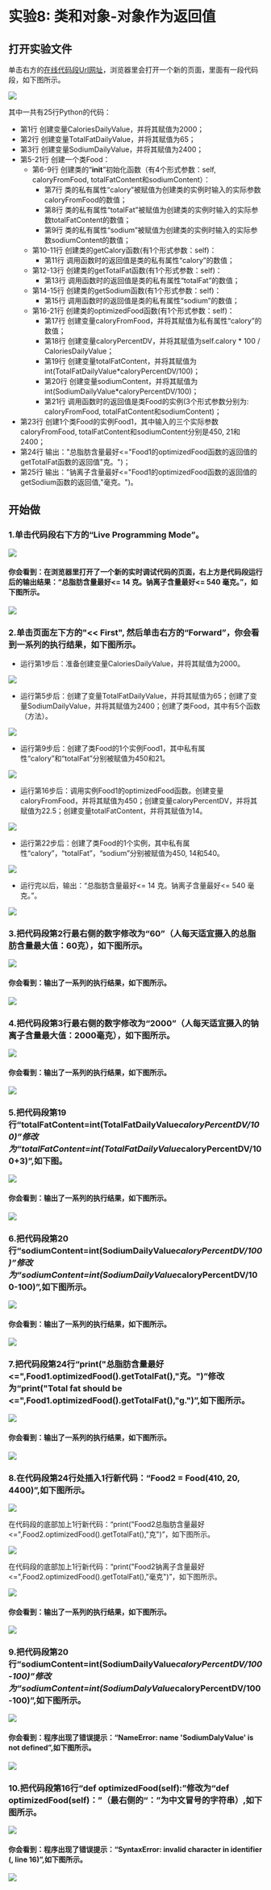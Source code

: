 # 实验8: 类和对象-对象作为返回值

## 打开实验文件

单击右方的[在线代码段Url网址](http://pythontutor.com/visualize.html#code=CaloriesDailyValue%20%3D%202000%0ATotalFatDailyValue%20%3D%2065%20%0ASodiumDailyValue%20%3D%202400%20%20%0A%0Aclass%20Food%3A%0A%20%20%20%20def%20__init__%28self,caloryFromFood,totalFatContent,sodiumContent%29%3A%0A%20%20%20%20%20%20%20%20self.calory%20%3D%20caloryFromFood%0A%20%20%20%20%20%20%20%20self.totalFat%20%3D%20totalFatContent%0A%20%20%20%20%20%20%20%20self.sodium%20%3D%20sodiumContent%0A%20%20%20%20def%20getCalory%28self%29%3A%0A%20%20%20%20%20%20%20%20return%20self.calory%0A%20%20%20%20def%20getTotalFat%28self%29%3A%0A%20%20%20%20%20%20%20%20return%20self.totalFat%0A%20%20%20%20def%20getSodium%28self%29%3A%0A%20%20%20%20%20%20%20%20return%20self.sodium%0A%20%20%20%20def%20optimizedFood%28self%29%3A%0A%20%20%20%20%20%20%20%20caloryFromFood%20%3D%20self.calory%0A%20%20%20%20%20%20%20%20caloryPercentDV%20%3D%20self.calory%20*%20100%20/%20CaloriesDailyValue%0A%20%20%20%20%20%20%20%20totalFatContent%3Dint%28TotalFatDailyValue*caloryPercentDV/100%29%0A%20%20%20%20%20%20%20%20sodiumContent%3Dint%28SodiumDailyValue*caloryPercentDV/100%29%0A%20%20%20%20%20%20%20%20return%20Food%28caloryFromFood,%20totalFatContent,%20sodiumContent%29%0A%0AFood1%20%3D%20Food%28450,%2021,%202400%29%0Aprint%28%22%E6%80%BB%E8%84%82%E8%82%AA%E5%90%AB%E9%87%8F%E6%9C%80%E5%A5%BD%3C%3D%22,Food1.optimizedFood%28%29.getTotalFat%28%29,%22%E5%85%8B%E3%80%82%22%29%0Aprint%28%22%E9%92%A0%E7%A6%BB%E5%AD%90%E5%90%AB%E9%87%8F%E6%9C%80%E5%A5%BD%3C%3D%22,Food1.optimizedFood%28%29.getSodium%28%29,%22%E6%AF%AB%E5%85%8B%E3%80%82%22%29&cumulative=false&heapPrimitives=nevernest&mode=edit&origin=opt-frontend.js&py=3&rawInputLstJSON=%5B%5D&textReferences=false)，浏览器里会打开一个新的页面，里面有一段代码段，如下图所示。

![](/images/章2-理解面向对象的基本思想/类和对象-对象作为返回值/0.bmp)

其中一共有25行Python的代码：

- 第1行 创建变量CaloriesDailyValue，并将其赋值为2000；
- 第2行 创建变量TotalFatDailyValue，并将其赋值为65；
- 第3行 创建变量SodiumDailyValue，并将其赋值为2400；
- 第5-21行 创建一个类Food：
	- 第6-9行 创建类的“__init__”初始化函数（有4个形式参数：self, caloryFromFood, totalFatContent和sodiumContent）：
		- 第7行 类的私有属性“calory”被赋值为创建类的实例时输入的实际参数caloryFromFood的数值；
		- 第8行 类的私有属性“totalFat”被赋值为创建类的实例时输入的实际参数totalFatContent的数值；
		- 第9行 类的私有属性“sodium”被赋值为创建类的实例时输入的实际参数sodiumContent的数值；
	- 第10-11行 创建类的getCalory函数(有1个形式参数：self)：
		- 第11行 调用函数时的返回值是类的私有属性“calory”的数值；
	- 第12-13行 创建类的getTotalFat函数(有1个形式参数：self)：
		- 第13行 调用函数时的返回值是类的私有属性“totalFat”的数值；
	- 第14-15行 创建类的getSodium函数(有1个形式参数：self)：
		- 第15行 调用函数时的返回值是类的私有属性“sodium”的数值；
	- 第16-21行 创建类的optimizedFood函数(有1个形式参数：self)：
		- 第17行 创建变量caloryFromFood，并将其赋值为私有属性“calory”的数值；
		- 第18行 创建变量caloryPercentDV，并将其赋值为self.calory * 100 / CaloriesDailyValue；
		- 第19行 创建变量totalFatContent，并将其赋值为int(TotalFatDailyValue*caloryPercentDV/100)；
		- 第20行 创建变量sodiumContent，并将其赋值为int(SodiumDailyValue*caloryPercentDV/100)；
		- 第21行 调用函数时的返回值是类Food的实例(3个形式参数分别为: caloryFromFood, totalFatContent和sodiumContent)；
- 第23行 创建1个类Food的实例Food1，其中输入的三个实际参数caloryFromFood, totalFatContent和sodiumContent分别是450, 21和2400；
- 第24行 输出："总脂肪含量最好<="Food1的optimizedFood函数的返回值的getTotalFat函数的返回值"克。")；
- 第25行 输出："钠离子含量最好<="Food1的optimizedFood函数的返回值的getSodium函数的返回值,"毫克。")。

## 开始做

### 1.单击代码段右下方的“Live Programming Mode”。

![](/images/章2-理解面向对象的基本思想/类和对象-对象作为返回值/1a.bmp)

#### 你会看到：在浏览器里打开了一个新的实时调试代码的页面，右上方是代码段运行后的输出结果：“总脂肪含量最好<= 14 克。钠离子含量最好<= 540 毫克。”，如下图所示。

![](/images/章2-理解面向对象的基本思想/类和对象-对象作为返回值/1b.bmp)

### 2.单击页面左下方的"<< First", 然后单击右方的“Forward”，你会看到一系列的执行结果，如下图所示。

- 运行第1步后：准备创建变量CaloriesDailyValue，并将其赋值为2000。

![](/images/章2-理解面向对象的基本思想/类和对象-对象作为返回值/2b1.bmp)

- 运行第5步后：创建了变量TotalFatDailyValue，并将其赋值为65；创建了变量SodiumDailyValue，并将其赋值为2400；创建了类Food，其中有5个函数（方法）。

![](/images/章2-理解面向对象的基本思想/类和对象-对象作为返回值/2b2.bmp)

- 运行第9步后：创建了类Food的1个实例Food1，其中私有属性“calory”和“totalFat”分别被赋值为450和21。

![](/images/章2-理解面向对象的基本思想/类和对象-对象作为返回值/2b3.bmp)

- 运行第16步后：调用实例Food1的optimizedFood函数。创建变量caloryFromFood，并将其赋值为450；创建变量caloryPercentDV，并将其赋值为22.5；创建变量totalFatContent，并将其赋值为14。

![](/images/章2-理解面向对象的基本思想/类和对象-对象作为返回值/2b4.bmp)

- 运行第22步后：创建了类Food的1个实例，其中私有属性“calory”，“totalFat”，“sodium”分别被赋值为450, 14和540。

![](/images/章2-理解面向对象的基本思想/类和对象-对象作为返回值/2b5.bmp)

- 运行完以后，输出：“总脂肪含量最好<= 14 克。钠离子含量最好<= 540 毫克。”。

![](/images/章2-理解面向对象的基本思想/类和对象-对象作为返回值/2b6.bmp)

### 3.把代码段第2行最右侧的数字修改为“60”（人每天适宜摄入的总脂肪含量最大值：60克），如下图所示。

![](/images/章2-理解面向对象的基本思想/类和对象-对象作为返回值/3a.bmp)

#### 你会看到：输出了一系列的执行结果，如下图所示。

![](/images/章2-理解面向对象的基本思想/类和对象-对象作为返回值/3b.bmp)

### 4.把代码段第3行最右侧的数字修改为“2000”（人每天适宜摄入的钠离子含量最大值：2000毫克），如下图所示。

![](/images/章2-理解面向对象的基本思想/类和对象-对象作为返回值/4a.bmp)

#### 你会看到：输出了一系列的执行结果，如下图所示。

![](/images/章2-理解面向对象的基本思想/类和对象-对象作为返回值/4b.bmp)

### 5.把代码段第19行“totalFatContent=int(TotalFatDailyValue*caloryPercentDV/100)”修改为“totalFatContent=int(TotalFatDailyValue*caloryPercentDV/100+3)”,如下图。

![](/images/章2-理解面向对象的基本思想/类和对象-对象作为返回值/5a.bmp)

#### 你会看到：输出了一系列的执行结果，如下图所示。

![](/images/章2-理解面向对象的基本思想/类和对象-对象作为返回值/5b.bmp)

### 6.把代码段第20行“sodiumContent=int(SodiumDailyValue*caloryPercentDV/100)”修改为“sodiumContent=int(SodiumDailyValue*caloryPercentDV/100-100)”,如下图所示。

![](/images/章2-理解面向对象的基本思想/类和对象-对象作为返回值/6a.bmp)

#### 你会看到：输出了一系列的执行结果，如下图所示。

![](/images/章2-理解面向对象的基本思想/类和对象-对象作为返回值/6b.bmp)

### 7.把代码段第24行“print("总脂肪含量最好<=",Food1.optimizedFood().getTotalFat(),"克。")”修改为“print("Total fat should be <=",Food1.optimizedFood().getTotalFat(),"g.")”,如下图所示。

![](/images/章2-理解面向对象的基本思想/类和对象-对象作为返回值/7a.bmp)

#### 你会看到：输出了一系列的执行结果，如下图所示。

![](/images/章2-理解面向对象的基本思想/类和对象-对象作为返回值/7b.bmp)

### 8.在代码段第24行处插入1行新代码：“Food2 = Food(410, 20, 4400)”,如下图所示。

![](/images/章2-理解面向对象的基本思想/类和对象-对象作为返回值/8a1.bmp)

在代码段的底部加上1行新代码：“print("Food2总脂肪含量最好<=",Food2.optimizedFood().getTotalFat(),"克")”，如下图所示。

![](/images/章2-理解面向对象的基本思想/类和对象-对象作为返回值/8a2.bmp)

在代码段的底部加上1行新代码：“print("Food2钠离子含量最好<=",Food2.optimizedFood().getTotalFat(),"毫克")”，如下图所示。

![](/images/章2-理解面向对象的基本思想/类和对象-对象作为返回值/8a3.bmp)

#### 你会看到：输出了一系列的执行结果，如下图所示。

![](/images/章2-理解面向对象的基本思想/类和对象-对象作为返回值/8b.bmp)

### 9.把代码段第20行“sodiumContent=int(SodiumDailyValue*caloryPercentDV/100-100)”修改为“sodiumContent=int(SodiumDalyValue*caloryPercentDV/100-100)”,如下图所示。

![](/images/章2-理解面向对象的基本思想/类和对象-对象作为返回值/9a.bmp)

#### 你会看到：程序出现了错误提示：“NameError: name 'SodiumDalyValue' is not defined”,如下图所示。

![](/images/章2-理解面向对象的基本思想/类和对象-对象作为返回值/9b.bmp)

### 10.把代码段第16行“def optimizedFood(self):”修改为“def optimizedFood(self)：”（最右侧的“：”为中文冒号的字符串）,如下图所示。

![](/images/章2-理解面向对象的基本思想/类和对象-对象作为返回值/10a.bmp)

#### 你会看到：程序出现了错误提示：“SyntaxError: invalid character in identifier (<string>, line 16)”,如下图所示。

![](/images/章2-理解面向对象的基本思想/类和对象-对象作为返回值/10b.bmp)